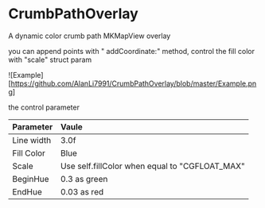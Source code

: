 # CrumbPathOverlay

A dynamic color crumb path MKMapView overlay  

you can append points with " addCoordinate:" method, control the fill color with "scale" struct param

![Example][https://github.com/AlanLi7991/CrumbPathOverlay/blob/master/Example.png]

the control parameter

| Parameter | Vaule |
| :------------- | :------------- |
| Line width | 3.0f |
| Fill Color | Blue |
| Scale | Use self.fillColor when equal to "CGFLOAT_MAX"  |
| BeginHue | 0.3 as green|
| EndHue | 0.03 as red |
